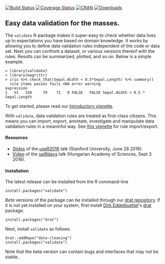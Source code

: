 [![Build Status](https://travis-ci.org/data-cleaning/validate.svg?branch=master)](https://travis-ci.org/data-cleaning/validate)
[![Coverage Status](https://coveralls.io/repos/data-cleaning/validate/badge.svg?branch=master&service=github)](https://coveralls.io/github/data-cleaning/validate?branch=master)
[![CRAN](http://www.r-pkg.org/badges/version/validate)](http://cran.r-project.org/package=validate/)
[![Downloads](http://cranlogs.r-pkg.org/badges/validate)](http://www.r-pkg.org/pkg/validate) 


Easy data validation for the masses.
-----------------------------------

The `validate` R-package makes it super-easy to check whether data lives up to expectations you have based on domain knowledge. It works by allowing you to define data validation rules independent of the code or data set. Next you can confront a dataset, or various versions thereof with the rules. Results can be summarized, plotted, and so on. Below is a simple example.

```
> library(validate)
> library(magrittr)
> iris %>% check_that(Sepal.Width < 0.5*Sepal.Length) %>% summary()
  rule items passes fails nNA error warning                       expression
1   V1   150     79    71   0 FALSE   FALSE Sepal.Width < 0.5 * Sepal.Length
```




To get started, please read our [Introductory vignette](https://cran.r-project.org/web/packages/validate/vignettes/intro.html).

With `validate`, data validation rules are treated as first-class citizens. This means you can import, export, annotate, investigate
and manipulate data validation rules in a meaninful way. See [this vignette](https://cran.r-project.org/web/packages/validate/vignettes/rule-files.html) for rule import/export.

#### Resources

- [Slides](http://www.slideshare.net/MarkVanDerLoo/data-validation-infrastructure-the-validate-package) of the [useR2016](http://www.useR2016.org) talk (Stanford University, June 28 2016).
- [Video](https://www.youtube.com/watch?v=RMCc2Iu0UIQ) of the [satRdays](https://budapest.satRdays.org) talk (Hungarian Academy of Sciences, Sept 3 2016).


#### Installation


The latest release can be installed from the R command-line
```
install.packages("validate")
```

_Beta_ versions of the package can be installed through our [drat repository](https://github.com/data-cleaning/drat). If it is not yet installed on your system, first install [Dirk Eddelbuettel](http://dirk.eddelbuettel.com/)'s [drat](http://www.r-pkg.org/pkg/drat) package.
```
install.packages("drat")
```
Next, install `validate` as follows.
```
drat::addRepo("data-cleaning")
install.packages("validate")
```
Note that the beta version can contain bugs and interfaces that may not be stable..
